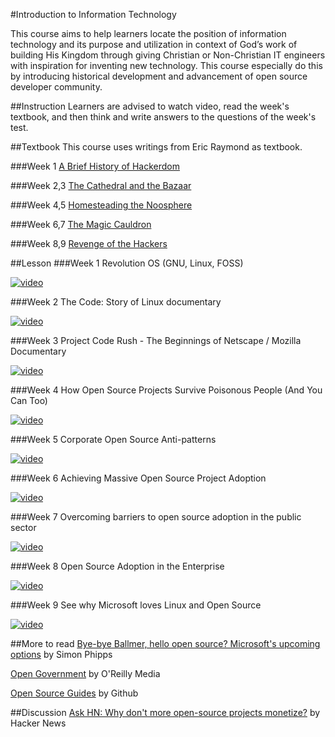 #Introduction to Information Technology

This course aims to help learners locate the position of information technology and its purpose and utilization in context of God’s work of building His Kingdom through giving Christian or Non-Christian IT engineers with inspiration for inventing new technology. This course especially do this by introducing historical development and advancement of open source developer community.

##Instruction
Learners are advised to watch video, read the week's textbook, and then think and write answers to the questions of the week's test.

##Textbook
This course uses writings from Eric Raymond as textbook. 

###Week 1
[A Brief History of Hackerdom](http://www.catb.org/esr/writings/cathedral-bazaar/hacker-history/) 

###Week 2,3
[The Cathedral and the Bazaar](http://www.catb.org/esr/writings/cathedral-bazaar/cathedral-bazaar/)

###Week 4,5
[Homesteading the Noosphere](http://www.catb.org/esr/writings/cathedral-bazaar/homesteading/)

###Week 6,7
[The Magic Cauldron](http://www.catb.org/esr/writings/cathedral-bazaar/magic-cauldron/)

###Week 8,9
[Revenge of the Hackers](http://www.catb.org/esr/writings/cathedral-bazaar/hacker-revenge/)

##Lesson
###Week 1
Revolution OS (GNU, Linux, FOSS)

[![video](http://img.youtube.com/vi/k84FMc1GF8M/0.jpg)](http://www.youtube.com/watch?v=k84FMc1GF8M)

###Week 2
The Code: Story of Linux documentary

[![video](http://img.youtube.com/vi/XMm0HsmOTFI/0.jpg)](http://www.youtube.com/watch?v=XMm0HsmOTFI)

###Week 3
Project Code Rush - The Beginnings of Netscape / Mozilla Documentary

[![video](http://img.youtube.com/vi/4Q7FTjhvZ7Y/0.jpg)](http://www.youtube.com/watch?v=4Q7FTjhvZ7Y)

###Week 4
How Open Source Projects Survive Poisonous People (And You Can Too)

[![video](http://img.youtube.com/vi/Q52kFL8zVoM/0.jpg)](http://www.youtube.com/watch?v=Q52kFL8zVoM)

###Week 5
Corporate Open Source Anti-patterns

[![video](http://img.youtube.com/vi/Pm8P4oCIY3g/0.jpg)](http://www.youtube.com/watch?v=Pm8P4oCIY3g)

###Week 6
Achieving Massive Open Source Project Adoption

[![video](http://img.youtube.com/vi/5fpWAuGNe_4/0.jpg)](http://www.youtube.com/watch?v=5fpWAuGNe_4)

###Week 7
Overcoming barriers to open source adoption in the public sector

[![video](http://img.youtube.com/vi/5hx4YOET-Dc/0.jpg)](http://www.youtube.com/watch?v=5hx4YOET-Dc)

###Week 8
Open Source Adoption in the Enterprise

[![video](http://img.youtube.com/vi/DTE3m4WSWF4/0.jpg)](http://www.youtube.com/watch?v=DTE3m4WSWF4)

###Week 9
See why Microsoft loves Linux and Open Source

[![video](http://img.youtube.com/vi/HjuGBCB0WSQ/0.jpg)](http://www.youtube.com/watch?v=HjuGBCB0WSQ)

##More to read
[Bye-bye Ballmer, hello open source? Microsoft's upcoming options](http://www.infoworld.com/article/2612373/open-source-software/bye-bye-ballmer--hello-open-source--microsoft-s-upcoming-options.html) by Simon Phipps

[Open Government](https://github.com/oreillymedia/open_government) by O'Reilly Media

[Open Source Guides](https://opensource.guide/) by Github

##Discussion
[Ask HN: Why don't more open-source projects monetize?](https://news.ycombinator.com/item?id=14446516) by Hacker News
